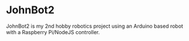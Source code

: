 # JohnBot2
JohnBot2 is my 2nd hobby robotics project using an Arduino based robot with a Raspberry Pi/NodeJS controller.

<TBD>
